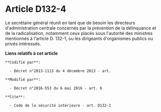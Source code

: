 # Article D132-4

Le secrétaire général réunit en tant que de besoin les directeurs d'administration centrale concernés par la prévention de la
délinquance et de la radicalisation, notamment ceux placés sous l'autorité des ministres mentionnés à l'article D. 132-1, ou
les dirigeants d'organismes publics ou privés intéressés.

**Liens relatifs à cet article**

	**Codifié par**:

	  - Décret n°2013-1113 du 4 décembre 2013 - art.

	**Modifié par**:

	  - Décret n°2016-553 du 6 mai 2016 - art. 6

	**Cite**:

	  - Code de la sécurité intérieure - art. D132-1
